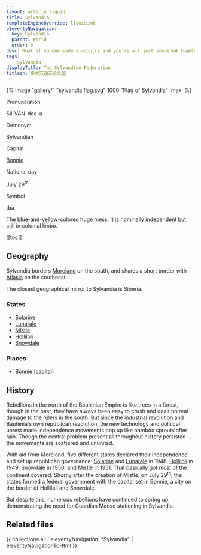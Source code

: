 ```yaml
---
layout: article.liquid
title: Sylvandia
templateEngineOverride: liquid,md
eleventyNavigation:
  key: Sylvandia
  parent: World
  order: 6
desc: What if no one made a country and you're all just smooshed together?
tags:
  - sylvandia
displayTitle: The Sylvandian Federation
titlezh: 希尔万迪亚合众国
---
```


{% image "gallery/" "sylvandia flag.svg" 1000 "Flag of Sylvandia" 'max' %}

<div class="attr">
  <p>Pronunciation</p>
  <p>Sil-VAN-dee-a</p>
  <p>Demonym</p>
  <p>Sylvandian</p>
  <p>Capital</p>
  <p><a href="/world/sylvandia/bonnie/">Bonnie</a></p>
  <p>National day</p>
  <p>July 29<sup>th</sup></p>
  <p>Symbol</p>
  <p>tba</p>
</div>

The blue-and-yellow-colored huge mess. It is nominally independent but still in colonial limbo.

[[toc]]

## Geography

Sylvandia borders [Moreland](/world/moreland/) on the south, and shares a short border with [Atlasia](/world/atlasia/) on the southeast.

The closest geographical mirror to Sylvandia is Siberia.

### States

- [Solarine](solarine/)
- [Lunarale](lunarale/)
- [Mistle](mistle/)
- [Holliloli](holliloli/)
- [Snowdale](snowdale/)

### Places

- [Bonnie](/world/sylvandia/bonnie/) (capital)

## History

Rebellions in the north of the Bauhinian Empire is like trees in a forest, though in the past, they have always been easy to crush and dealt no real damage to the rulers in the south. But since the industrial revolution and Bauhinia's own republican revolution, the new technology and political unrest made independence movements pop up like bamboo sprouts after rain. Though the central problem present all throughout history persisted — the movements are scattered and ununited.

With aid from Moreland, five different states declared their independence and set up republican governance: [Solarine](/world/sylvandia/solarine/) and [Lunarale](/world/sylvandia/lunarale/) in 1948, [Holliloli](/world/sylvandia/holliloli/) in 1949, [Snowdale](/world/sylvandia/snowdale/) in 1950, and [Mistle](/world/mistle/) in 1951. That basically got most of the continent covered. Shortly after the creation of Mistle, on July 29<sup>th</sup>, the states formed a federal government with the capital set in Bonnie, a city on the border of Holliloli and Snowdale.

But despite this, numerous rebellions have continued to spring up, demonstrating the need for Guardian Moose stationing in Sylvandia.

## Related files

{{ collections.all | eleventyNavigation: "Sylvandia" | eleventyNavigationToHtml }}
